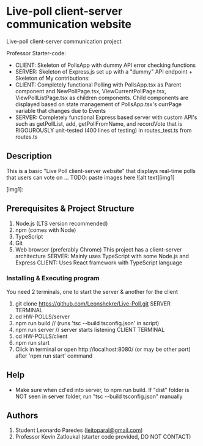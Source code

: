 # Live-poll client-server communication website
Live-poll client-server communication project

Professor Starter-code: 
- CLIENT: Skeleton of PollsApp with dummy API error checking functions
- SERVER: Skeleton of Express.js set up with a "dummy" API endpoint + Skeleton of 
My contributions: 
- CLIENT: Completely functional Polling with PollsApp.tsx as Parent component and NewPollPage.tsx, ViewCurrentPollPage.tsx, ViewPollListPage.tsx as children components. Child components are displayed based on state management of PollsApp.tsx's currPage variable that changes due to Events
- SERVER: Completely functional Express based server with custom API's such as getPollList, add, getPollFromName, and recordVote that is RIGOUROUSLY unit-tested (400 lines of testing) in routes_test.ts from routes.ts

## Description
This is a basic "Live Poll client-server website" that displays real-time polls that users can vote on
... TODO: paste images here
![alt text][img1]

[img1]: 

## Prerequisites & Project Structure
1. Node.js (LTS version recommended)
2. npm (comes with Node)
3. TypeScript
4. Git
5. Web browser (preferably Chrome)
This project has a client-server architecture
SERVER: Mainly uses TypeScript with some Node.js and Express
CLIENT: Uses React framework with TypeScript language

### Installing & Executing program
You need 2 terminals, one to start the server & another for the client
1. git clone https://github.com/Leonshekre/Live-Poll.git
SERVER TERMINAL
1. cd HW-POLLS/server
2. npm run build  // (runs 'tsc --build tsconfig.json' in script)
3. npm run server  // server starts listening
CLIENT TERMINAL
1. cd HW-POLLS/client
2. npm run start
3. Click in terminal or open http://localhost:8080/ (or may be other port) after 'npm run start' command

## Help
- Make sure when cd'ed into server, to npm run build. If "dist" folder is NOT seen in server folder, run "tsc --build tsconfig.json" manually

## Authors
1. Student Leonardo Paredes (leitoparal@gmail.com)
2. Professor Kevin Zatloukal (starter code provided, DO NOT CONTACT)


